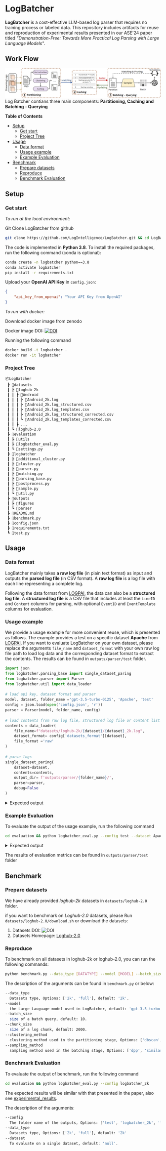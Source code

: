# LogBatcher


**LogBatcher** is a cost-effective LLM-based log parser that requires no training process or labeled data. This repository includes artifacts for reuse and reproduction of experimental results presented in our ASE'24 paper titled *"Demonstration-Free: Towards More Practical Log Parsing with Large Language Models"*.

## Work Flow
![workflow](outputs/figures/workflow.png)
Log Batcher contians three main components: **Partitioning, Caching and Batching - Querying** 


**Table of Contents**
  - [Setup](#setup)
    - [Get start](#get-start)
    - [Project Tree](#project-tree)
  - [Usage](#usage)
    - [Data format](#data-format)
    - [Usage example](#usage-example)
    - [Example Evaluation](#example-evaluation)
  - [Benchmark](#benchmark)
    - [Prepare datasets](#prepare-datasets)
    - [Reproduce](#reproduce)
    - [Benchmark Evaluation](#benchmark-evaluation)
  

## Setup


### Get start

_To run at the local environment:_

Git Clone LogBatcher from github
```bash
git clone https://github.com/LogIntelligence/LogBatcher.git && cd LogBatcher
```

The code is implemented in **Python 3.8**. To install the required packages, run the following command (conda is optional):
```bash
conda create -n logbatcher python==3.8
conda activate logbatcher
pip install -r requirements.txt
```

Upload your **OpenAI API Key** in `config.json`:
```json
{
    "api_key_from_openai": "Your API Key from OpenAI"
}
```

_To run with docker:_

Download docker image from zenodo 

Docker image DOI: [![DOI](https://zenodo.org/badge/DOI/10.5281/zenodo.13373216.svg)](https://doi.org/10.5281/zenodo.13373216)

Running the following command

```bash
docker build -t logbatcher .
docker run -it logbatcher
```

### Project Tree

```
📦LogBatcher
 ┣ 📂datasets
 ┃ ┣ 📂loghub-2k
 ┃ ┃ ┣ 📂Android
 ┃ ┃ ┃ ┣ 📜Android_2k.log
 ┃ ┃ ┃ ┣ 📜Android_2k.log_structured.csv
 ┃ ┃ ┃ ┣ 📜Android_2k.log_templates.csv
 ┃ ┃ ┃ ┣ 📜Android_2k.log_structured_corrected.csv
 ┃ ┃ ┃ ┗ 📜Android_2k.log_templates_corrected.csv
 ┃ ┃ ┣ ...
 ┃ ┗ 📂loghub-2.0
 ┣ 📂evaluation
 ┃ ┣ 📂utils
 ┃ ┣ 📜logbatcher_eval.py
 ┃ ┗ 📜settings.py
 ┣ 📂logbatcher
 ┃ ┣ 📜additional_cluster.py
 ┃ ┣ 📜cluster.py
 ┃ ┣ 📜parser.py
 ┃ ┣ 📜matching.py
 ┃ ┣ 📜parsing_base.py
 ┃ ┣ 📜postprocess.py
 ┃ ┣ 📜sample.py
 ┃ ┗ 📜util.py
 ┣ 📂outputs
 ┃ ┣ 📂figures
 ┃ ┗ 📂parser
 ┣ 📜README.md
 ┣ 📜benchmark.py
 ┣ 📜config.json
 ┣ 📜requirements.txt
 ┗ 📜test.py
```

## Usage

### Data format

LogBatcher mainly takes **a raw log file** (in plain text format) as input and outputs the **parsed log file** (in CSV format). A **raw log file** is a log file with each line representing a complete log. 

Following the data format from [LOGPAI](https://github.com/logpai/loghub), the data can also be a **structured log file**. A **structured log file** is a CSV file that includes at least the `LineID` and `Content` columns for parsing, with optional `EventID` and `EventTemplate` columns for evaluation.

### Usage example

We provide a usage example for more convenient reuse, which is presented as follows. The example provides a test on a specific dataset **Apache** from [LOGPAI](https://github.com/logpai/loghub). If you want to evaluate LogBatcher on your own dataset, please replace the arguments `file_name` and `dataset_format` with your own raw log file path to load log data and the corresponding dataset format to extract the contents. The results can be found in `outputs/parser/test` folder.

```python
import json
from logbatcher.parsing_base import single_dataset_paring
from logbatcher.parser import Parser
from logbatcher.util import data_loader

# load api key, dataset format and parser
model, dataset, folder_name ='gpt-3.5-turbo-0125', 'Apache', 'test'
config = json.load(open('config.json', 'r'))
parser = Parser(model, folder_name, config)

# load contents from raw log file, structured log file or content list
contents = data_loader(
    file_name=f"datasets/loghub-2k/{dataset}/{dataset}_2k.log",
    dataset_format= config['datasets_format'][dataset],
    file_format ='raw'
)

# parse logs
single_dataset_paring(
    dataset=dataset,
    contents=contents,
    output_dir= f'outputs/parser/{folder_name}/',
    parser=parser,
    debug=False
)
```

<details>
<summary>Expected output</summary>

```
python test.py
Parsing 2000 logs in dataset Apache...
100%|██████████████████████████████████| 2000/2000 [00:04<00:00, 420.55log/s]
parsing time: 4.756490230560303
idetified templates: 6
```
</details>

### Example Evaluation

To evaluate the output of the usage example, run the following command
```bash
cd evaluation && python logbatcher_eval.py --config test --dataset Apache
```

<details>
<summary>Expected output</summary>


```
Calculating Edit Distance....
100%|███████████████████████████████████████████████████████████| 2000/2000 [00:00<00:00, 4029110.47it/s]
Normalized_Edit_distance (NED): 1.0000, ED: 0.0000,
Grouping Accuracy calculation done. [Time taken: 0.002]
Start compute grouping accuracy
100%|███████████████████████████████████████████████████████████| 6/6 [00:00<00:00, 2084.64it/s]
Grouping_Accuracy (GA): 1.0000, FGA: 1.0000,
Grouping Accuracy calculation done. [Time taken: 0.006]
Parsing_Accuracy (PA): 1.0000
Parsing Accuracy calculation done. [Time taken: 0.001]
100%|███████████████████████████████████████████████████████████| 6/6 [00:00<00:00, 10677.06it/s]
PTA: 1.0000, RTA: 1.0000 FTA: 1.0000
Identify : 6, Groundtruth : 6
Template-level accuracy calculation done. [Time taken: 0.003]
```
</details>

The results of evaluation metrics can be found in `outputs/parser/test` folder

## Benchmark

### Prepare datasets

We have already provided _loghub-2k_ datasets in `datasets/loghub-2.0` folder.

if you want to benchmark on _Loghub-2.0_ datasets, please Run `datasets/loghub-2.0/download.sh` or download the datasets:


1. Datasets DOI: ![DOI](https://zenodo.org/badge/DOI/10.5281/zenodo.8275861.svg)
2. Datasets Homepage: [Loghub-2.0](https://zenodo.org/records/8275861)

### Reproduce

To benchmark on all datasets in loghub-2k or loghub-2.0, you can run the following commands:
```bash
python benchmark.py --data_type [DATATYPE] --model [MODEL] --batch_size [BATCHSIZE] --chunk_size [CHUNKSIZE] --sampling_method [SAMPLINGMETHOD]
```

The description of the arguments can be found in `benchmark.py` or below:

```bash
--data_type
  Datasets type, Options: ['2k', 'full'], default: '2k'.
--model
  the Large Lauguage model used in LogBatcher, default: 'gpt-3.5-turbo-0125'.
--batch_size
  size of a batch query, default: 10.
--chunk_size
  size of a log chunk, default: 2000.
--clustering_method
  clustering method used in the partitioning stage, Options: ['dbscan', 'meanshift', 'hierarchical'], default: 'dbscan'.
--sampling_method
  sampling method used in the batching stage, Options: ['dpp', 'similar', 'random'], default: 'dpp'.
```

### Benchmark Evaluation

To evaluate the output of benchmark, run the following command
```bash
cd evaluation && python logbatcher_eval.py --config logbatcher_2k
```


The expected results will be similar with that presented in the paper, also see [experimental_results](docs/experimental_results.md).


The description of the arguments:

```bash
--config
  The folder name of the outputs, Options: ['test', 'logbatcher_2k', 'logbatcher_full']
--data_type
  Datasets type, Options: ['2k', 'full'], default: '2k'
--dataset
  To evaluate on a single dataset, default: 'null'.
```
